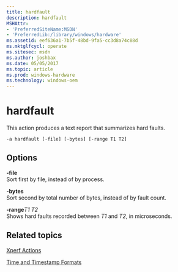 ```yaml
---
title: hardfault
description: hardfault
MSHAttr:
- 'PreferredSiteName:MSDN'
- 'PreferredLib:/library/windows/hardware'
ms.assetid: eef636a1-7b5f-48bd-9fa5-cc3d8a74c88d
ms.mktglfcycl: operate
ms.sitesec: msdn
ms.author: joshbax
ms.date: 05/05/2017
ms.topic: article
ms.prod: windows-hardware
ms.technology: windows-oem
---
```


# hardfault


This action produces a text report that summarizes hard faults.

``` syntax
-a hardfault [-file] [-bytes] [-range T1 T2]
```

## Options


<a href="" id="-file"></a>**-file**  
Sort first by file, instead of by process.

<a href="" id="-bytes"></a>**-bytes**  
Sort second by total number of bytes, instead of by fault count.

<a href="" id="-ranget1-t2"></a>**-range***T1 T2*  
Shows hard faults recorded between *T1* and *T2*, in microseconds.

## Related topics


[Xperf Actions](xperf-actions.md)

[Time and Timestamp Formats](time-and-timestamp-formats.md)

 

 







